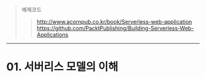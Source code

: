 > 예제코드
>> http://www.acornpub.co.kr/book/Serverless-web-application
https://github.com/PacktPublishing/Building-Serverless-Web-Applications
----

# 01. 서버리스 모델의 이해
